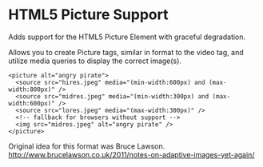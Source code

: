 HTML5 Picture Support
=====================

Adds support for the HTML5 Picture Element with graceful degradation.

Allows you to create Picture tags, similar in format to the video tag, and utilize media queries to display the correct image(s).

```
<picture alt="angry pirate">
  <source src="hires.jpeg" media="(min-width:600px) and (max-width:800px)" />
  <source src="midres.jpeg" media="(min-width:300px) and (max-width:600px)" />
  <source src="lores.jpeg" media="(max-width:300px)" />
  <!-- fallback for browsers without support -->
  <img src="midres.jpeg" alt="angry pirate" />
</picture>
```

Original idea for this format was Bruce Lawson.
http://www.brucelawson.co.uk/2011/notes-on-adaptive-images-yet-again/